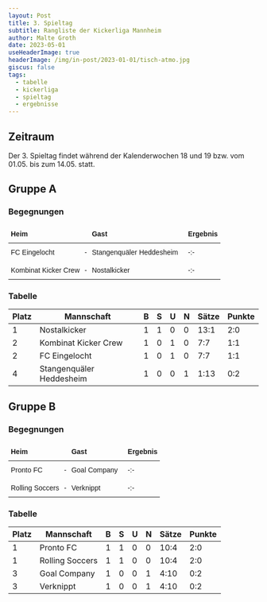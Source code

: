 ```yaml
---
layout: Post
title: 3. Spieltag 
subtitle: Rangliste der Kickerliga Mannheim
author: Malte Groth
date: 2023-05-01
useHeaderImage: true
headerImage: /img/in-post/2023-01-01/tisch-atmo.jpg
giscus: false
tags:
  - tabelle
  - kickerliga
  - spieltag
  - ergebnisse
---
```

## Zeitraum

Der 3. Spieltag findet während der Kalenderwochen 18 und 19 bzw. vom 01.05. bis zum 14.05. statt.

## Gruppe A

### Begegnungen

<style type="text/css">
.tg  {border-collapse:collapse;border-spacing:0;border:none;}
.tg td{border-color:black;border-style:solid;border-width:0px;font-family:Arial, sans-serif;font-size:14px;
  overflow:hidden;padding:10px 5px;word-break:normal;}
.tg th{border-color:black;border-style:solid;border-width:0px;font-family:Arial, sans-serif;font-size:14px;
  font-weight:normal;overflow:hidden;padding:10px 5px;word-break:normal;}
.tg .tg-mcqj{border-color:#000000;font-weight:bold;text-align:left;vertical-align:top}
.tg .tg-73oq{border-color:#000000;text-align:left;vertical-align:top}
</style>
<table class="tg">
<thead>
  <tr>
    <th class="tg-mcqj">Heim</th>
    <th class="tg-mcqj"></th>
    <th class="tg-mcqj">Gast</th>
    <th class="tg-mcqj"></th>
    <th class="tg-mcqj">Ergebnis</th>
  </tr>
</thead>
<tbody>
  <tr>
    <td class="tg-73oq">FC Eingelocht</td>
    <td class="tg-73oq">-</td>
    <td class="tg-73oq">Stangenquäler Heddesheim</td>
    <td class="tg-73oq"></td>
    <td class="tg-73oq">-:-</td>
  </tr>
  <tr>
    <td class="tg-73oq">Kombinat Kicker Crew</td>
    <td class="tg-73oq">-</td>
    <td class="tg-73oq">Nostalkicker</td>
    <td class="tg-73oq"></td>
    <td class="tg-73oq">-:-</td>
  </tr>
</tbody>
</table>

### Tabelle

| **Platz** | **Mannschaft**            | **B** | **S** | **U** | **N** | **Sätze** | **Punkte** |
|-----------|---------------------------|-------|-------|-------|-------|-----------|------------|
| 1         | Nostalkicker              |     1 |     1 |     0 |     0 |      13:1 |        2:0 |
| 2         | Kombinat Kicker Crew      |     1 |     0 |     1 |     0 |       7:7 |        1:1 |
| 2         | FC Eingelocht             |     1 |     0 |     1 |     0 |       7:7 |        1:1 |
| 4         | Stangenquäler Heddesheim  |     1 |     0 |     0 |     1 |      1:13 |        0:2 |


## Gruppe B

### Begegnungen

<style type="text/css">
.tg  {border-collapse:collapse;border-spacing:0;border:none;}
.tg td{border-color:black;border-style:solid;border-width:0px;font-family:Arial, sans-serif;font-size:14px;
  overflow:hidden;padding:10px 5px;word-break:normal;}
.tg th{border-color:black;border-style:solid;border-width:0px;font-family:Arial, sans-serif;font-size:14px;
  font-weight:normal;overflow:hidden;padding:10px 5px;word-break:normal;}
.tg .tg-mcqj{border-color:#000000;font-weight:bold;text-align:left;vertical-align:top}
.tg .tg-73oq{border-color:#000000;text-align:left;vertical-align:top}
</style>
<table class="tg">
<thead>
  <tr>
    <th class="tg-mcqj">Heim</th>
    <th class="tg-mcqj"></th>
    <th class="tg-mcqj">Gast</th>
    <th class="tg-mcqj"></th>
    <th class="tg-mcqj">Ergebnis</th>
  </tr>
</thead>
<tbody>
  <tr>
    <td class="tg-73oq">Pronto FC</td>
    <td class="tg-73oq">-</td>
    <td class="tg-73oq">Goal Company</td>
    <td class="tg-73oq"></td>
    <td class="tg-73oq">-:-</td>
  </tr>
  <tr>
    <td class="tg-73oq">Rolling Soccers</td>
    <td class="tg-73oq">-</td>
    <td class="tg-73oq">Verknippt</td>
    <td class="tg-73oq"></td>
    <td class="tg-73oq">-:-</td>
  </tr>
</tbody>
</table>

### Tabelle

| **Platz** | **Mannschaft**            | **B** | **S** | **U** | **N** | **Sätze** | **Punkte** |
|-----------|---------------------------|-------|-------|-------|-------|-----------|------------|
| 1         | Pronto FC                 |     1 |     1 |     0 |     0 |      10:4 |        2:0 |
| 1         | Rolling Soccers           |     1 |     1 |     0 |     0 |      10:4 |        2:0 |
| 3         | Goal Company              |     1 |     0 |     0 |     1 |      4:10 |        0:2 |
| 3         | Verknippt                 |     1 |     0 |     0 |     1 |      4:10 |        0:2 |
